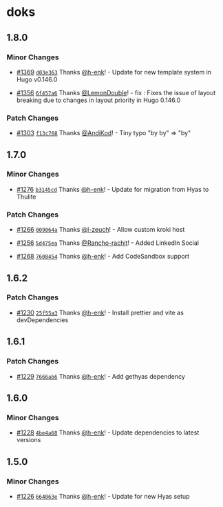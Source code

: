 # doks

## 1.8.0

### Minor Changes

- [#1369](https://github.com/thuliteio/doks/pull/1369) [`d03e363`](https://github.com/thuliteio/doks/commit/d03e3634a85f26bcd3c71e99b829d5258fd25c60) Thanks [@h-enk](https://github.com/h-enk)! - Update for new template system in Hugo v0.146.0

- [#1356](https://github.com/thuliteio/doks/pull/1356) [`6f457a6`](https://github.com/thuliteio/doks/commit/6f457a6da7d6254fa0315e39b166423a4c389e90) Thanks [@LemonDouble](https://github.com/LemonDouble)! - fix : Fixes the issue of layout breaking due to changes in layout priority in Hugo 0.146.0

### Patch Changes

- [#1303](https://github.com/thuliteio/doks/pull/1303) [`f13c768`](https://github.com/thuliteio/doks/commit/f13c768d43cca497c77a6e7b4995f2c0cfc6b962) Thanks [@AndiKod](https://github.com/AndiKod)! - Tiny typo "by by" => "by"

## 1.7.0

### Minor Changes

- [#1276](https://github.com/thuliteio/doks/pull/1276) [`b3145cd`](https://github.com/thuliteio/doks/commit/b3145cd021a9ab6ee244f3ad8aa38d8b3aa1c4a5) Thanks [@h-enk](https://github.com/h-enk)! - Update for migration from Hyas to Thulite

### Patch Changes

- [#1266](https://github.com/thuliteio/doks/pull/1266) [`009064a`](https://github.com/thuliteio/doks/commit/009064ad81d018521992ea2b6451b0906a02a1a0) Thanks [@l-zeuch](https://github.com/l-zeuch)! - Allow custom kroki host

- [#1256](https://github.com/thuliteio/doks/pull/1256) [`5d475ea`](https://github.com/thuliteio/doks/commit/5d475ead4f845afe68c370734ca47365b81e2024) Thanks [@Rancho-rachit](https://github.com/Rancho-rachit)! - Added LinkedIn Social

- [#1268](https://github.com/thuliteio/doks/pull/1268) [`7608454`](https://github.com/thuliteio/doks/commit/76084541c4d3c95f22a343f4dc538325088fba68) Thanks [@h-enk](https://github.com/h-enk)! - Add CodeSandbox support

## 1.6.2

### Patch Changes

- [#1230](https://github.com/gethyas/doks/pull/1230) [`25f55a3`](https://github.com/gethyas/doks/commit/25f55a37fa4162b7546d6ded9b449434e4965164) Thanks [@h-enk](https://github.com/h-enk)! - Install prettier and vite as devDependencies

## 1.6.1

### Patch Changes

- [#1229](https://github.com/gethyas/doks/pull/1229) [`7666ab6`](https://github.com/gethyas/doks/commit/7666ab62a9b04f0508530dfb8c7f5f7c6db0f966) Thanks [@h-enk](https://github.com/h-enk)! - Add gethyas dependency

## 1.6.0

### Minor Changes

- [#1228](https://github.com/gethyas/doks/pull/1228) [`4be4a68`](https://github.com/gethyas/doks/commit/4be4a689619b49f62df4c65024d3e865c1ead99e) Thanks [@h-enk](https://github.com/h-enk)! - Update dependencies to latest versions

## 1.5.0

### Minor Changes

- [#1226](https://github.com/gethyas/doks/pull/1226) [`664063e`](https://github.com/gethyas/doks/commit/664063eb6a02d24a3fceb61ea9ed8df589a11033) Thanks [@h-enk](https://github.com/h-enk)! - Update for new Hyas setup
